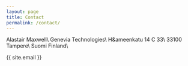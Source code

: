 ```yaml
---
layout: page
title: Contact
permalink: /contact/
---
```



Alastair Maxwell\\
Genevia Technologies\\
H&ameenkatu 14 C 33\\
33100 Tampere\\
Suomi Finland\\

{{ site.email }}
